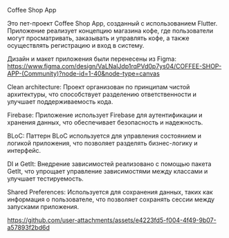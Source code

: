 Coffee Shop App

Это пет-проект Coffee Shop App, созданный с использованием Flutter. Приложение реализует концепцию магазина кофе, где пользователи могут просматривать, заказывать и управлять кофе, а также осуществлять регистрацию и вход в систему.

Дизайн и макет приложения были перенесены из Figma: https://www.figma.com/design/VaLNalJdp1rqPVd0p7ys04/COFFEE-SHOP-APP-(Community)?node-id=1-40&node-type=canvas

Clean architecture: Проект организован по принципам чистой архитектуры, что способствует разделению ответственности и улучшает поддерживаемость кода.

Firebase: Приложение использует Firebase для аутентификации и хранения данных, что обеспечивает безопасность и надежность.

BLoC: Паттерн BLoC используется для управления состоянием и логикой приложения, что позволяет разделять бизнес-логику и интерфейс.

DI и GetIt: Внедрение зависимостей реализовано с помощью пакета GetIt, что упрощает управление зависимостями между классами и улучшает тестируемость.

Shared Preferences: Используется для сохранения данных, таких как информация о пользователе, что позволяет сохранять сессии между запусками приложения.

https://github.com/user-attachments/assets/e4223fd5-f004-4f49-9b07-a57893f2bd6d
